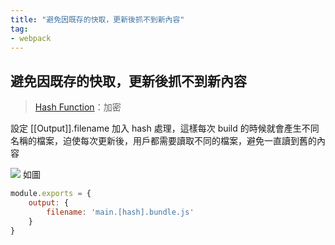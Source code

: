 ```yaml
---
title: "避免因既存的快取，更新後抓不到新內容"
tag: 
- webpack
---
```


##  避免因既存的快取，更新後抓不到新內容
>[Hash Function](Hash%20Function.md)：加密

設定 [[Output]].filename 加入 hash 處理，這樣每次 build 的時候就會產生不同名稱的檔案，迫使每次更新後，用戶都需要讀取不同的檔案，避免一直讀到舊的內容

![](https://i.imgur.com/oPxsGof.png)
如圖

```js
module.exports = {
	output: {
		filename: 'main.[hash].bundle.js'
	}
}
```